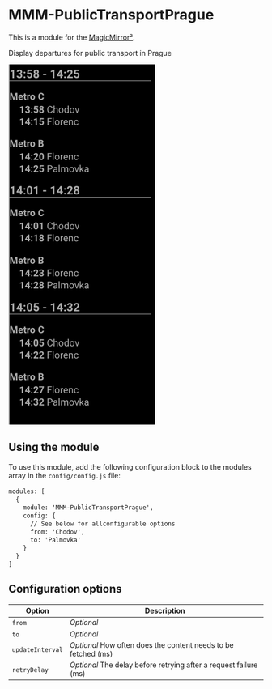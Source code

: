 # MMM-PublicTransportPrague

This is a module for the [MagicMirror²](https://github.com/MichMich/MagicMirror/).

Display departures for public transport in Prague

![screenshot](screenshot.png)

## Using the module

To use this module, add the following configuration block to the modules array in the `config/config.js` file:

```
modules: [
  {
    module: 'MMM-PublicTransportPrague',
    config: {
      // See below for allconfigurable options
      from: 'Chodov',
      to: 'Palmovka'
    }
  }
]
```

## Configuration options

| Option           | Description
|----------------- |-----------
| `from`        | *Optional*
| `to`        | *Optional*
| `updateInterval` | *Optional* How often does the content needs to be fetched (ms)
| `retryDelay` | *Optional* The delay before retrying after a request failure (ms)